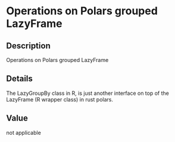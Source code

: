 

# Operations on Polars grouped LazyFrame

## Description

Operations on Polars grouped LazyFrame

## Details

The LazyGroupBy class in R, is just another interface on top of the
LazyFrame (R wrapper class) in rust polars.

## Value

not applicable
